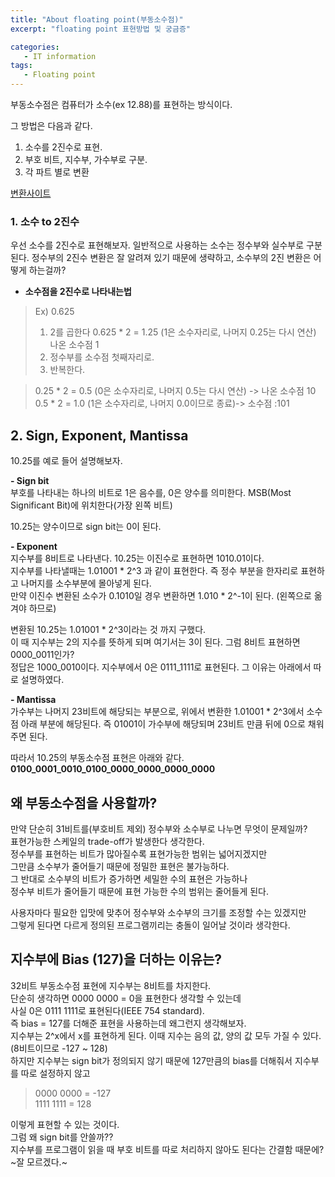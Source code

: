 ```yaml
---
title: "About floating point(부동소수점)"
excerpt: "floating point 표현방법 및 궁금증"

categories:
   - IT information
tags:
   - Floating point
---
```


부동소수점은 컴퓨터가 소수(ex 12.88)를 표현하는 방식이다. 

그 방법은 다음과 같다.
1. 소수를 2진수로 표현.
2. 부호 비트, 지수부, 가수부로 구분.
3. 각 파트 별로 변환

[변환사이트](https://www.h-schmidt.net/FloatConverter/IEEE754.html)

### 1. 소수 to 2진수

우선 소수를 2진수로 표현해보자.
일반적으로 사용하는 소수는 정수부와 실수부로 구분된다.
정수부의 2진수 변환은 잘 알려져 있기 때문에 생략하고,
소수부의 2진 변환은 어떻게 하는걸까?

- **소수점을 2진수로 나타내는법**

> Ex) 0.625
> 1. 2를 곱한다
    0.625 * 2 = 1.25 (1은 소수자리로, 나머지 0.25는 다시 연산)   
    나온 소수점 1
> 2. 정수부를 소수점 첫째자리로.
> 3. 반복한다.

>    0.25 * 2 = 0.5 (0은 소수자리로, 나머지 0.5는 다시 연산) -> 나온 소수점 10    
>    0.5 * 2 = 1.0 (1은 소수자리로, 나머지 0.0이므로 종료)-> 소수점 :101

## 2. Sign, Exponent, Mantissa

10.25를 예로 들어 설명해보자.

**- Sign bit**   
부호를 나타내는 하나의 비트로 1은 음수를, 0은 양수를 의미한다. MSB(Most Significant Bit)에 위치한다(가장 왼쪽 비트)

10.25는 양수이므로 sign bit는 0이 된다.

**- Exponent**   
지수부를 8비트로 나타낸다. 10.25는 이진수로 표현하면 1010.01이다.   
지수부를 나타낼때는 1.01001 * 2^3 과 같이 표현한다. 즉 정수 부분을 한자리로 표현하고 나머지를 소수부분에 몰아넣게 된다.   
만약 이진수 변환된 소수가 0.1010일 경우 변환하면 1.010 * 2^-1이 된다. (왼쪽으로 옮겨야 하므로)   

변환된 10.25는 1.01001 * 2^3이라는 것 까지 구했다.   
이 때 지수부는 2의 지수를 뜻하게 되며 여기서는 3이 된다. 그럼 8비트 표현하면 0000_0011인가?   
정답은 1000_0010이다. 지수부에서 0은 0111_1111로 표현된다. 그 이유는 아래에서 따로 설명하였다.   

**- Mantissa**   
가수부는 나머지 23비트에 해당되는 부분으로, 위에서 변환한 1.01001 * 2^3에서 소수점 아래 부분에 해당된다. 
즉 01001이 가수부에 해당되며 23비트 만큼 뒤에 0으로 채워주면 된다.

따라서 10.25의 부동소수점 표현은 아래와 같다.   
**0100_0001_0010_0100_0000_0000_0000_0000**





## 왜 부동소수점을 사용할까?

만약 단순히 31비트를(부호비트 제외) 정수부와 소수부로 나누면 무엇이 문제일까?   
표현가능한 스케일의 trade-off가 발생한다 생각한다.   
정수부를 표현하는 비트가 많아질수록 표현가능한 범위는 넓어지겠지만   
그만큼 소수부가 줄어들기 때문에 정밀한 표현은 불가능하다.   
그 반대로 소수부의 비트가 증가하면 세밀한 수의 표현은 가능하나   
정수부 비트가 줄어들기 때문에 표현 가능한 수의 범위는 줄어들게 된다.   

사용자마다 필요한 입맛에 맞추어 정수부와 소수부의 크기를 조정할 수는 있겠지만   
그렇게 된다면 다르게 정의된 프로그램끼리는 충돌이 일어날 것이라 생각한다.    


## 지수부에 Bias (127)을 더하는 이유는?

32비트 부동소수점 표현에 지수부는 8비트를 차지한다.   
단순히 생각하면 0000 0000 = 0을 표현한다 생각할 수 있는데   
사실 0은 0111 1111로 표현된다(IEEE 754 standard).   
즉 bias = 127를 더해준 표현을 사용하는데 왜그런지 생각해보자.   
지수부는 2^x에서 x를 표현하게 된다. 이때 지수는 음의 값, 양의 값 모두 가질 수 있다. (8비트이므로 -127 ~ 128)   
하지만 지수부는 sign bit가 정의되지 않기 때문에 127만큼의 bias를 더해줘서 지수부를 따로 설정하지 않고   

> 0000 0000 = -127   
> 1111 1111 = 128

이렇게 표현할 수 있는 것이다.   
그럼 왜 sign bit를 안쓸까??   
지수부를 프로그램이 읽을 때 부호 비트를 따로 처리하지 않아도 된다는 간결함 때문에?   
~잘 모르겠다.~

